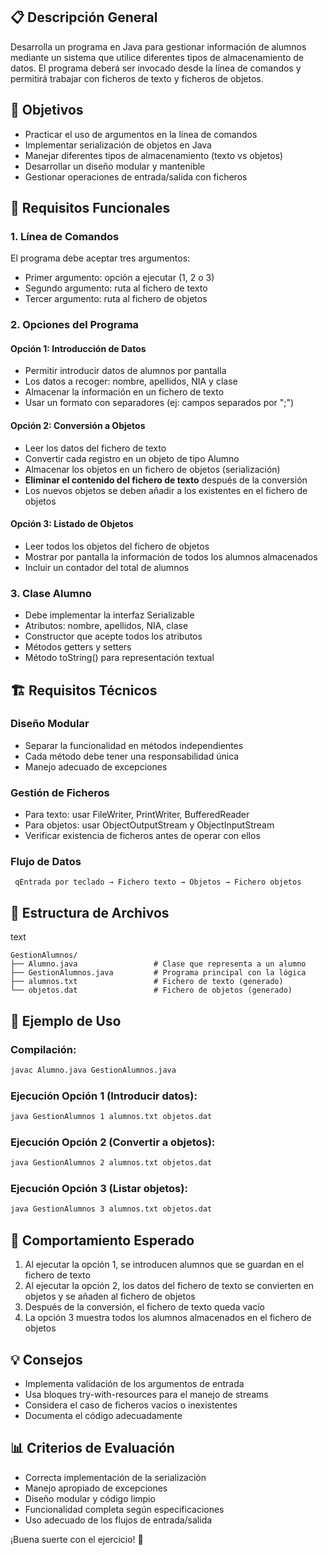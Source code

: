 ## 📋 Descripción General

Desarrolla un programa en Java para gestionar información de alumnos mediante un sistema que utilice diferentes tipos de almacenamiento de datos. El programa deberá ser invocado desde la línea de comandos y permitirá trabajar con ficheros de texto y ficheros de objetos.

## 🎯 Objetivos

- Practicar el uso de argumentos en la línea de comandos
- Implementar serialización de objetos en Java
- Manejar diferentes tipos de almacenamiento (texto vs objetos)
- Desarrollar un diseño modular y mantenible
- Gestionar operaciones de entrada/salida con ficheros

## 📝 Requisitos Funcionales

### 1. Línea de Comandos

El programa debe aceptar tres argumentos:

- Primer argumento: opción a ejecutar (1, 2 o 3)
- Segundo argumento: ruta al fichero de texto
- Tercer argumento: ruta al fichero de objetos

### 2. Opciones del Programa

#### Opción 1: Introducción de Datos

- Permitir introducir datos de alumnos por pantalla
- Los datos a recoger: nombre, apellidos, NIA y clase
- Almacenar la información en un fichero de texto
- Usar un formato con separadores (ej: campos separados por ";")

#### Opción 2: Conversión a Objetos

- Leer los datos del fichero de texto
- Convertir cada registro en un objeto de tipo Alumno
- Almacenar los objetos en un fichero de objetos (serialización)
- **Eliminar el contenido del fichero de texto** después de la conversión
- Los nuevos objetos se deben añadir a los existentes en el fichero de objetos

#### Opción 3: Listado de Objetos

- Leer todos los objetos del fichero de objetos
- Mostrar por pantalla la información de todos los alumnos almacenados
- Incluir un contador del total de alumnos

### 3. Clase Alumno

- Debe implementar la interfaz Serializable
- Atributos: nombre, apellidos, NIA, clase
- Constructor que acepte todos los atributos
- Métodos getters y setters
- Método toString() para representación textual

## 🏗️ Requisitos Técnicos

### Diseño Modular

- Separar la funcionalidad en métodos independientes
- Cada método debe tener una responsabilidad única
- Manejo adecuado de excepciones

### Gestión de Ficheros

- Para texto: usar FileWriter, PrintWriter, BufferedReader
- Para objetos: usar ObjectOutputStream y ObjectInputStream
- Verificar existencia de ficheros antes de operar con ellos

### Flujo de Datos

```text
 qEntrada por teclado → Fichero texto → Objetos → Fichero objetos
```



## 📁 Estructura de Archivos

text

```
GestionAlumnos/
├── Alumno.java                 # Clase que representa a un alumno
├── GestionAlumnos.java         # Programa principal con la lógica
├── alumnos.txt                 # Fichero de texto (generado)
└── objetos.dat                 # Fichero de objetos (generado)
```



## 🧪 Ejemplo de Uso

### Compilación:

```bash
javac Alumno.java GestionAlumnos.java
```



### Ejecución Opción 1 (Introducir datos):

```bash
java GestionAlumnos 1 alumnos.txt objetos.dat
```



### Ejecución Opción 2 (Convertir a objetos):

```bash
java GestionAlumnos 2 alumnos.txt objetos.dat
```



### Ejecución Opción 3 (Listar objetos):

```bash
java GestionAlumnos 3 alumnos.txt objetos.dat
```



## 🔄 Comportamiento Esperado

1. Al ejecutar la opción 1, se introducen alumnos que se guardan en el fichero de texto
2. Al ejecutar la opción 2, los datos del fichero de texto se convierten en objetos y se añaden al fichero de objetos
3. Después de la conversión, el fichero de texto queda vacío
4. La opción 3 muestra todos los alumnos almacenados en el fichero de objetos

## 💡 Consejos

- Implementa validación de los argumentos de entrada
- Usa bloques try-with-resources para el manejo de streams
- Considera el caso de ficheros vacíos o inexistentes
- Documenta el código adecuadamente

## 📊 Criterios de Evaluación

- Correcta implementación de la serialización
- Manejo apropiado de excepciones
- Diseño modular y código limpio
- Funcionalidad completa según especificaciones
- Uso adecuado de los flujos de entrada/salida

¡Buena suerte con el ejercicio! 🚀